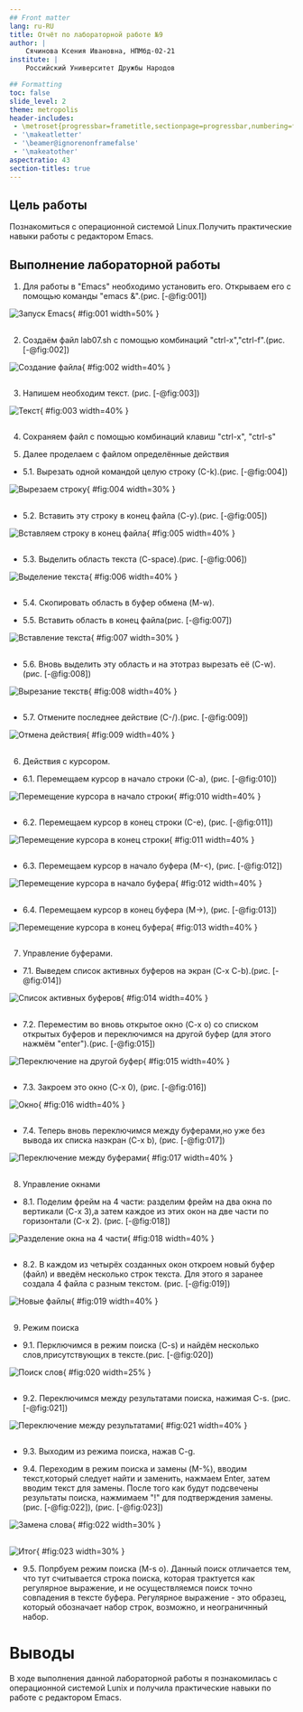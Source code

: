 ```yaml
---
## Front matter
lang: ru-RU
title: Отчёт по лабораторной работе №9
author: |
	Сячинова Ксения Ивановна, НПМбд-02-21
institute: |
	Российский Университет Дружбы Народов

## Formatting
toc: false
slide_level: 2
theme: metropolis
header-includes: 
 - \metroset{progressbar=frametitle,sectionpage=progressbar,numbering=fraction}
 - '\makeatletter'
 - '\beamer@ignorenonframefalse'
 - '\makeatother'
aspectratio: 43
section-titles: true
--- 
```


## Цель работы

Познакомиться с операционной системой Linux.Получить практические навыки работы с редактором Emacs.

## Выполнение лабораторной работы

1. Для работы в "Emacs" необходимо установить его. Открываем его с помощью команды "emacs &".(рис. [-@fig:001])

![Запуск Emacs](image/1.png){ #fig:001 width=50% }

##

2. Создаём файл lab07.sh с помощью комбинаций "ctrl-x","ctrl-f".(рис. [-@fig:002])

![Создание файла](image/2.png){ #fig:002 width=40% }

##

3. Напишем необходим текст. (рис. [-@fig:003])

![Текст](image/3.png){ #fig:003 width=40% }

##

4. Сохраняем файл с помощью комбинаций клавиш "ctrl-x", "ctrl-s"

5. Далее проделаем с файлом определённые действия 
 - 5.1. Вырезать одной командой целую строку (С-k).(рис. [-@fig:004])
 
![Вырезаем строку](image/4.png){ #fig:004 width=30% }
 
##

 - 5.2. Вставить эту строку в конец файла (C-y).(рис. [-@fig:005])
 
![Вставляем строку в конец файла](image/5.png){ #fig:005 width=40% }
 
##

 - 5.3. Выделить область текста (C-space).(рис. [-@fig:006])
 
![Выделение текста](image/6.png){ #fig:006 width=40% }

##
 
 - 5.4. Скопировать область в буфер обмена (M-w).
 
 - 5.5. Вставить область в конец файла(рис. [-@fig:007])
 
![Вставление текста](image/7.png){ #fig:007 width=30% }
 
##

 - 5.6. Вновь выделить эту область и на этотраз вырезать её (C-w).(рис. [-@fig:008])
 
![Вырезание текств](image/8.png){ #fig:008 width=40% }

##

 - 5.7.  Отмените последнее действие (C-/).(рис. [-@fig:009])
 
 ![Отмена действия](image/9.png){ #fig:009 width=40% }
 
##

6. Действия с курсором.
 - 6.1. Перемещаем курсор в начало строки (С-а), (рис. [-@fig:010])
 
![Перемещение курсора в начало строки](image/10.png){ #fig:010 width=40% }

##

 - 6.2. Перемещаем курсор в конец строки (С-e), (рис. [-@fig:011])
 
![Перемещение курсора в конец строки](image/11.png){ #fig:011 width=40% }

##
 
 - 6.3. Перемещаем курсор в начало буфера (M-<), (рис. [-@fig:012])
 
![Перемещение курсора в начало буфера](image/12.png){ #fig:012 width=40% }

##
 
 - 6.4. Перемещаем курсор в конец буфера (M->), (рис. [-@fig:013])

![Перемещение курсора в конец буфера](image/13.png){ #fig:013 width=40% }

##

7. Управление буферами.

 - 7.1. Выведем список активных буферов на экран (C-x C-b).(рис. [-@fig:014])
 
![Список активных буферов](image/14.png){ #fig:014 width=40% }
 
##

 - 7.2. Переместим во вновь открытое окно (C-x o) со списком открытых буферов и переключимся на другой буфер (для этого нажмём "enter").(рис. [-@fig:015])

![Переключение на другой буфер](image/15.png){ #fig:015 width=40% }

##

 - 7.3. Закроем это окно (C-x 0), (рис. [-@fig:016])

![Окно](image/16.png){ #fig:016 width=40% } 

##
 
 - 7.4. Теперь вновь переключимся между буферами,но уже без вывода их списка наэкран (C-x b), (рис. [-@fig:017])
  
![Переключение между буферами](image/17.png){ #fig:017 width=40% } 

##

8. Управление окнами
 - 8.1. Поделим фрейм на 4 части: разделим фрейм на два окна по вертикали (C-x 3),а затем каждое из этих окон на две части по горизонтали (C-x 2). (рис. [-@fig:018])

![Разделение окна на 4 части](image/18.png){ #fig:018 width=40% } 

##

 - 8.2. В каждом из четырёх созданных окон откроем новый буфер (файл) и введём несколько строк текста. Для этого я заранее создала 4 файла с разным текстом. (рис. [-@fig:019])

![Новые файлы](image/19.png){ #fig:019 width=40% } 

##

9. Режим поиска

 - 9.1. Перключимся в режим поиска (C-s) и найдём несколько слов,присутствующих в тексте.(рис. [-@fig:020])
 
![Поиск слов](image/20.png){ #fig:020 width=25% } 

##
 
 - 9.2. Переключимся между результатами поиска, нажимая C-s. (рис. [-@fig:021])
 
![Переключение между результатами](image/21.png){ #fig:021 width=40% } 

##
 
 - 9.3. Выходим из режима поиска, нажав C-g.
 
 - 9.4. Переходим в режим поиска и замены (M-%), вводим текст,который следует найти и заменить, нажмаем Enter, затем вводим текст для замены. После того как будут подсвечены результаты поиска, нажмимаем "!" для подтверждения замены. (рис. [-@fig:022]), (рис. [-@fig:023])
 
![Замена слова](image/22.png){ #fig:022 width=30% } 

##
 
![Итог](image/23.png){ #fig:023 width=30% } 
 
 - 9.5. Попрбуем режим поиска (M-s o). Данный поиск отличается тем, что тут считывается строка поиска, которая трактуется как регулярное выражение, и не осуществляемся поиск точно совпадения в тексте буфера. Регулярное выражение - это образец, который обозначает набор строк, возможно, и неограничнный набор.

# Выводы

В ходе выполнения данной лабораторной работы я познакомилась с операционной системой Lunix и получила практические навыки по работе с редактором Emacs.

